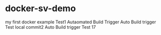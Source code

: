 # docker-sv-demo
my first docker example
Test1 Autaomated Build Trigger
Auto Build trigger Test local commit2
Auto Build trigger Test 17

